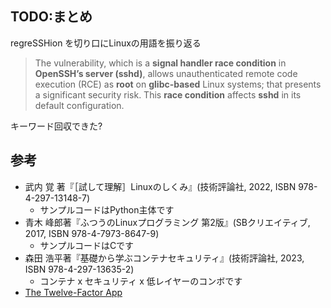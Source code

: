 ## TODO:まとめ

regreSSHion を切り口にLinuxの用語を振り返る

> The vulnerability, which is a **signal handler race condition** in **OpenSSH’s server (sshd)**, allows unauthenticated remote code execution (RCE) as **root** on **glibc-based** Linux systems; that presents a significant security risk. This **race condition** affects **sshd** in its default configuration.

キーワード回収できた?

## 参考

- 武内 覚 著『［試して理解］Linuxのしくみ』(技術評論社, 2022, ISBN 978-4-297-13148-7)
    - サンプルコードはPython主体です
- 青木 峰郎著『ふつうのLinuxプログラミング 第2版』(SBクリエイティブ, 2017, ISBN 978-4-7973-8647-9)
    - サンプルコードはCです
- 森田 浩平著『基礎から学ぶコンテナセキュリティ』(技術評論社, 2023, ISBN 978-4-297-13635-2)
    - コンテナ x セキュリティ x 低レイヤーのコンボです
- [The Twelve-Factor App](https://12factor.net/)
